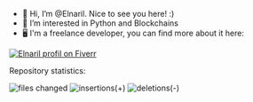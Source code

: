 - 👋 Hi, I’m @Elnaril. Nice to see you here! :)
- 👀 I’m interested in Python and Blockchains
- :desktop_computer: I'm a freelance developer, you can find more about it here:

[![Elnaril profil on Fiverr](https://user-images.githubusercontent.com/57373038/169658897-772baae6-a316-497c-b082-68f2cc4f6f7c.png)](https://www.fiverr.com/elnaril)


Repository statistics:

![files changed](https://repo-statistics.herokuapp.com/files#)
![insertions(+)](https://repo-statistics.herokuapp.com/insertions#)
![deletions(-)](https://repo-statistics.herokuapp.com/deletions#)

